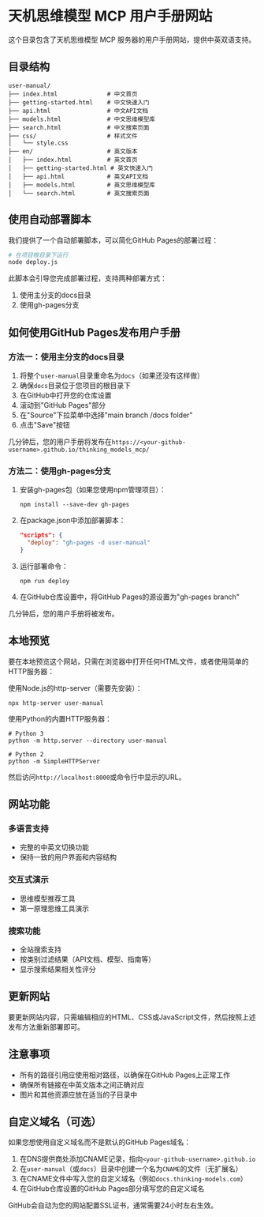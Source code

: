 # 天机思维模型 MCP 用户手册网站

这个目录包含了天机思维模型 MCP 服务器的用户手册网站，提供中英双语支持。

## 目录结构

```
user-manual/
├── index.html              # 中文首页
├── getting-started.html    # 中文快速入门
├── api.html                # 中文API文档
├── models.html             # 中文思维模型库
├── search.html             # 中文搜索页面
├── css/                    # 样式文件
│   └── style.css
├── en/                     # 英文版本
│   ├── index.html          # 英文首页
│   ├── getting-started.html # 英文快速入门
│   ├── api.html            # 英文API文档
│   ├── models.html         # 英文思维模型库
│   └── search.html         # 英文搜索页面
```

## 使用自动部署脚本

我们提供了一个自动部署脚本，可以简化GitHub Pages的部署过程：

```bash
# 在项目根目录下运行
node deploy.js
```

此脚本会引导您完成部署过程，支持两种部署方式：
1. 使用主分支的docs目录
2. 使用gh-pages分支

## 如何使用GitHub Pages发布用户手册

### 方法一：使用主分支的docs目录

1. 将整个`user-manual`目录重命名为`docs`（如果还没有这样做）
2. 确保`docs`目录位于您项目的根目录下
3. 在GitHub中打开您的仓库设置
4. 滚动到"GitHub Pages"部分
5. 在"Source"下拉菜单中选择"main branch /docs folder"
6. 点击"Save"按钮

几分钟后，您的用户手册将发布在`https://<your-github-username>.github.io/thinking_models_mcp/`

### 方法二：使用gh-pages分支

1. 安装gh-pages包（如果您使用npm管理项目）：
   ```
   npm install --save-dev gh-pages
   ```

2. 在package.json中添加部署脚本：
   ```json
   "scripts": {
     "deploy": "gh-pages -d user-manual"
   }
   ```

3. 运行部署命令：
   ```
   npm run deploy
   ```

4. 在GitHub仓库设置中，将GitHub Pages的源设置为"gh-pages branch"

几分钟后，您的用户手册将被发布。

## 本地预览

要在本地预览这个网站，只需在浏览器中打开任何HTML文件，或者使用简单的HTTP服务器：

使用Node.js的http-server（需要先安装）：
```
npx http-server user-manual
```

使用Python的内置HTTP服务器：
```
# Python 3
python -m http.server --directory user-manual

# Python 2
python -m SimpleHTTPServer
```

然后访问`http://localhost:8000`或命令行中显示的URL。

## 网站功能

### 多语言支持
- 完整的中英文切换功能
- 保持一致的用户界面和内容结构

### 交互式演示
- 思维模型推荐工具
- 第一原理思维工具演示

### 搜索功能
- 全站搜索支持
- 按类别过滤结果（API文档、模型、指南等）
- 显示搜索结果相关性评分

## 更新网站

要更新网站内容，只需编辑相应的HTML、CSS或JavaScript文件，然后按照上述发布方法重新部署即可。

## 注意事项

- 所有的路径引用应使用相对路径，以确保在GitHub Pages上正常工作
- 确保所有链接在中英文版本之间正确对应
- 图片和其他资源应放在适当的子目录中

## 自定义域名（可选）

如果您想使用自定义域名而不是默认的GitHub Pages域名：

1. 在DNS提供商处添加CNAME记录，指向`<your-github-username>.github.io`
2. 在`user-manual`（或`docs`）目录中创建一个名为`CNAME`的文件（无扩展名）
3. 在CNAME文件中写入您的自定义域名（例如`docs.thinking-models.com`）
4. 在GitHub仓库设置的GitHub Pages部分填写您的自定义域名

GitHub会自动为您的网站配置SSL证书，通常需要24小时左右生效。
